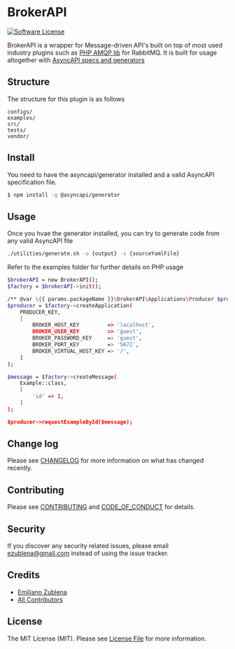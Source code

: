 # BrokerAPI

[//]: # "[![Latest Version on Packagist][ico-version]][link-packagist]"

[![Software License][ico-license]](../LICENSE.md)

[//]: # "[![Build Status][ico-travis]][link-travis]"

[//]: # "[![Coverage Status][ico-scrutinizer]][link-scrutinizer]"

[//]: # "[![Quality Score][ico-code-quality]][link-code-quality]"

[//]: # "[![Total Downloads][ico-downloads]][link-downloads]"


BrokerAPI is a wrapper for Message-driven API's built on top of most used industry plugins such as [PHP AMQP lib](https://packagist.org/packages/php-amqplib/php-amqplib) for RabbitMQ.
It is built for usage altogether with [AsyncAPI specs and generators](https://github.com/asyncapi/generator)

## Structure

The structure for this plugin is as follows

```
configs/
examples/
src/
tests/
vendor/
```


## Install

You need to have the asyncapi/generator installed and a valid AsyncAPI specification file.

``` bash
$ npm install -g @asyncapi/generator
```

## Usage
Once you hvae the generator installed, you can try to generate code from any valid AsyncAPI file

``` bash
./utilities/generate.sh -o {output} -s {sourceYamlFile}
```

Refer to the examples folder for further details on PHP usage
``` bash
$brokerAPI = new BrokerAPI();
$factory = $brokerAPI->init();

/** @var \{{ params.packageName }}\BrokerAPI\Applications\Producer $producer */
$producer = $factory->createApplication(
    PRODUCER_KEY,
    [
        BROKER_HOST_KEY         => 'localhost',
        BROKER_USER_KEY         => 'guest',
        BROKER_PASSWORD_KEY     => 'guest',
        BROKER_PORT_KEY         => '5672',
        BROKER_VIRTUAL_HOST_KEY => '/',
    ]
);

$message = $factory->createMessage(
    Example::class,
    [
        'id' => 1,
    ]
);

$producer->requestExampleById($message);
```

## Change log

Please see [CHANGELOG](../CHANGELOG.md) for more information on what has changed recently.

## Contributing

Please see [CONTRIBUTING](../CONTRIBUTING.md) and [CODE_OF_CONDUCT](../CODE_OF_CONDUCT.md) for details.

## Security

If you discover any security related issues, please email ezublena@gmail.com instead of using the issue tracker.

## Credits

- [Emiliano Zublena][link-author]
- [All Contributors][link-contributors]

## License

The MIT License (MIT). Please see [License File](../LICENSE.md) for more information.

[ico-version]: https://img.shields.io/packagist/v/GA/BrokerAPI.svg?style=flat-square
[ico-license]: https://img.shields.io/badge/license-MIT-brightgreen.svg?style=flat-square
[ico-travis]: https://img.shields.io/travis/GA/BrokerAPI/master.svg?style=flat-square
[ico-scrutinizer]: https://img.shields.io/scrutinizer/coverage/g/GA/BrokerAPI.svg?style=flat-square
[ico-code-quality]: https://img.shields.io/scrutinizer/g/GA/BrokerAPI.svg?style=flat-square
[ico-downloads]: https://img.shields.io/packagist/dt/GA/BrokerAPI.svg?style=flat-square

[link-packagist]: https://packagist.org/packages/GA/BrokerAPI
[link-travis]: https://travis-ci.org/GA/BrokerAPI
[link-scrutinizer]: https://scrutinizer-ci.com/g/GA/BrokerAPI/code-structure
[link-code-quality]: https://scrutinizer-ci.com/g/GA/BrokerAPI
[link-downloads]: https://packagist.org/packages/GA/BrokerAPI
[link-author]: https://github.com/emilianozublena
[link-contributors]: ../../contributors
